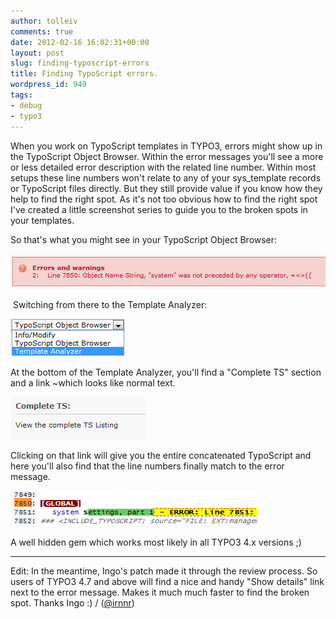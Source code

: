 ```yaml
---
author: tolleiv
comments: true
date: 2012-02-16 16:02:31+00:00
layout: post
slug: finding-typoscript-errors
title: Finding TypoScript errors.
wordpress_id: 949
tags:
- debug
- typo3
---
```


When you work on TypoScript templates in TYPO3, errors might show up in the TypoScript Object Browser. Within the error messages you'll see a more or less detailed error description with the related line number. Within most setups these line numbers won't relate to any of your sys_template records or TypoScript files directly. But they still provide value if you know how they help to find the right spot. As it's not too obvious how to find the right spot I've created a little screenshot series to guide you to the broken spots in your templates.

So that's what you might see in your TypoScript Object Browser:


[![The error message from your TypoScript Object Browser might look like this.](/uploads/2012/02/typoscript-error.png)](/uploads/2012/02/typoscript-error.png)


 Switching from there to the Template Analyzer:


[![Switching to the TypoScript analyzer](/uploads/2012/02/typoscript-analyzer.png)](/uploads/2012/02/typoscript-analyzer.png)




At the bottom of the Template Analyzer, you'll find a "Complete TS" section and a link ~which looks like normal text.




[![And you'll find a link to the fully concatenated TypoScript of your current page.](/uploads/2012/02/typoscript-analyzer-complete.png)](/uploads/2012/02/typoscript-analyzer-complete.png)




Clicking on that link will give you the entire concatenated TypoScript and here you'll also find that the line numbers finally match to the error message.




[![And you'll find that the line numbers are now what you saw in the error message before (might need some scrolling).](/uploads/2012/02/typoscript-analyzer-error.png)](/uploads/2012/02/typoscript-analyzer-error.png)




A well hidden gem which works most likely in all TYPO3 4.x versions ;)




* * *


Edit: In the meantime, Ingo's patch made it through the review process. So users of TYPO3 4.7 and above will find a nice and handy "Show details" link next to the error message. Makes it much much faster to find the broken spot. Thanks Ingo :) / ([@irnnr](http://twitter.com/irnnr))
